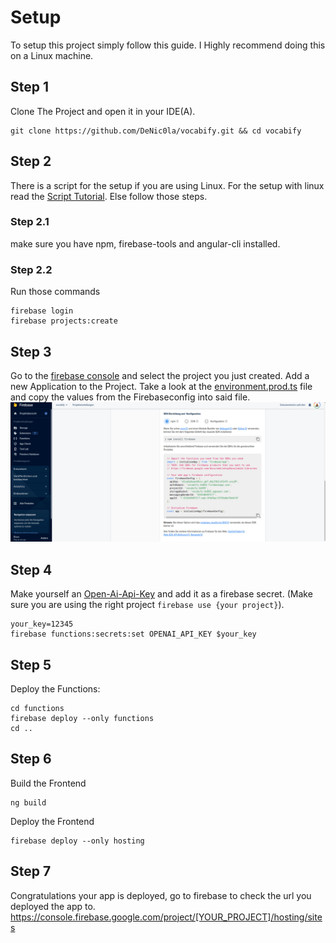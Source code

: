 # Setup

To setup this project simply follow this guide. I Highly recommend doing this on a Linux machine.

## Step 1

Clone The Project and open it in your IDE(A).

```shell
git clone https://github.com/DeNic0la/vocabify.git && cd vocabify
```

## Step 2

There is a script for the setup if you are using Linux. For the setup with linux read the [Script Tutorial](linux.md). Else follow those steps.

### Step 2.1

make sure you have npm, firebase-tools and angular-cli installed.

### Step 2.2

Run those commands

```shell
firebase login
firebase projects:create
```

## Step 3

Go to the [firebase console](https://console.firebase.google.com/) and select the project you just created.
Add a new Application to the Project. Take a look at the [environment.prod.ts](../src/environments/environment.prod.ts) file and copy the values from the Firebaseconfig into said file.
![Firebase Config](img/Image_1.png)

## Step 4

Make yourself an [Open-Ai-Api-Key](https://openai.com/api/) and add it as a firebase secret. (Make sure you are using the right project `firebase use {your project}`).

```shell
your_key=12345
firebase functions:secrets:set OPENAI_API_KEY $your_key
```

## Step 5

Deploy the Functions:

```shell
cd functions
firebase deploy --only functions
cd ..
```

## Step 6

Build the Frontend

```shell
ng build
```

Deploy the Frontend

```shell
firebase deploy --only hosting
```

## Step 7

Congratulations your app is deployed, go to firebase to check the url you deployed the app to.
https://console.firebase.google.com/project/[YOUR_PROJECT]/hosting/sites
